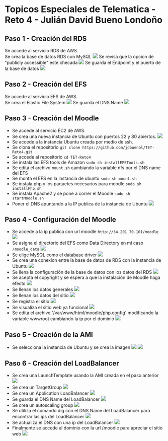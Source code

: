 # Topicos Especiales de Telematica - Reto 4 - Julián David Bueno Londoño
## Paso 1 - Creación del RDS
Se accede al servicio RDS de AWS.  
Se crea la base de datos RDS con MySQL
![](./images/1.png)
Se revisa que la opcion de "publicly accessible" este checada
![](./images/1-5.png)
Se guarda el Endpoint y el puerto de la base de datos
![](./images/2.png)

## Paso 2 - Creación del EFS
Se accede al servicio EFS de AWS.  
Se crea el Elastic File System
![](./images/3.png)
Se guarda el DNS Name
![](./images/4.png)

## Paso 3 - Creación del Moodle
- Se accede al servicio EC2 de AWS.  
- Se crea una nueva instancia de Ubuntu con puertos 22 y 80 abiertos.
![](./images/5.png)
- Se accede a la instancia Ubuntu creada por medio de ssh.  
- Se clona el repositorio `git clone https://github.com/jdbuenol/TET-Reto4.git`  
- Se accede al repositorio `cd TET-Reto4`  
- Se instala las EFS tools de Amazon `sudo sh installEFSTools.sh`  
- Se edita el archivo `mount.sh` cambiando la variable nfs por el DNS name del EFS  
- Se monta el EFS en la instancia de ubuntu `sudo sh mount.sh`  
- Se instala php y los paquetes necesarios para moodle `sudo sh installPhp.sh`
- Se instala Apache2 y se pone a correr el Moodle `sudo sh startMoodle.sh`
- Poner el DNS apuntando a la IP publica de la instancia de Ubuntu
![](./images/6.png)

## Paso 4 - Configuración del Moodle
- Se accede a la ip publica con url moodle `http://34.201.70.101/moodle`
![](./images/7.png)
- Se asigna el directorio del EFS como Data Directory en mi caso `/moodle_data`
![](./images/8.png)
- Se elige MySQL como el database driver
![](./images/9.png)
- Se crea una conexion entre la base de datos de RDS con la instancia de Ubuntu
![](./images/10.png)
- Se llena la configuración de la base de datos con los datos del RDS
![](./images/11.png)
- Se acepta el copyright y se espera a que la instalación de Moodle haga efecto
![](./images/12.png)
- Se llenan los datos generales
![](./images/13.png)
- Se llenan los datos del sitio
![](./images/14.png)
- Se registra el sitio
![](./images/15.png)
- Se visualiza el sitio web ya funcional
![](./images/16.png)
- Se edita el archivo '/var/www/html/moodle/php.config' modificando la variable wwwroot cambiando la ip por el dominio
![](./images/17.png)

## Paso 5 - Creación de la AMI 
- Se selecciona la instancia de Ubuntu y se crea la imagen
![](./images/18.png)
![](./images/19.png)

## Paso 6 - Creación del LoadBalancer

- Se crea una LaunchTemplate usando la AMI creada en el paso anterior
![](./images/20.png)
- Se crea un TargetGroup
![](./images/21.png)
- Se crea un Application LoadBalancer
![](./images/22.png)
- Se guarda el DNS Name del LoadBalancer
![](./images/23.png)
- Se crea un autoscaling group
![](./images/24.png)
- Se utiliza el comando dig con el DNS Name del LoadBalancer para encontrar las ips del LoadBalancer
![](./images/25.png)
- Se actualiza el DNS con una ip del LoadBalancer
![](./images/26.png)
- Finalmente se accede al dominio con la url /moodle para apreciar el sitio web
![](./images/27.png)